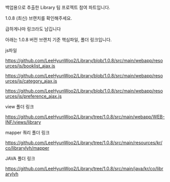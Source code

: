 백업용으로 추출한 Library 팀 프로젝트 참여 파트입니다.

1.0.8 (최신) 브랜치를 확인해주세요.


 
급하게나마 링크라도 남깁니다




 


아래는 1.0.8 버전 브랜치 기준 핵심파일, 폴더 링크입니다.



 

js파일

https://github.com/LeeHyunWoo2/Library/blob/1.0.8/src/main/webapp/resources/js/booklist_ajax.js

https://github.com/LeeHyunWoo2/Library/blob/1.0.8/src/main/webapp/resources/js/category_ajax.js

https://github.com/LeeHyunWoo2/Library/blob/1.0.8/src/main/webapp/resources/js/preference_ajax.js


 



view 폴더 링크

https://github.com/LeeHyunWoo2/Library/tree/1.0.8/src/main/webapp/WEB-INF/views/library



 

mapper 쿼리 폴더 링크

https://github.com/LeeHyunWoo2/Library/tree/1.0.8/src/main/resources/kr/co/librarylyh/mapper





JAVA 폴더 링크

https://github.com/LeeHyunWoo2/Library/tree/1.0.8/src/main/java/kr/co/librarylyh
